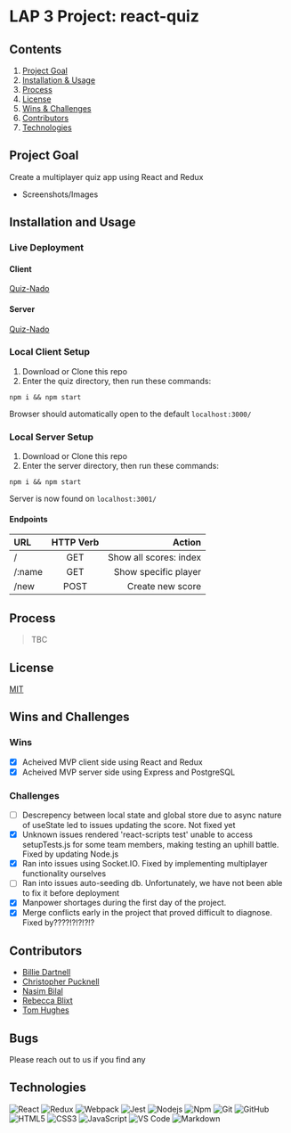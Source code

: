 # LAP 3 Project: react-quiz

## Contents

1. [Project Goal](#project-goal)
2. [Installation & Usage](#installation-and-usage)
3. [Process](#process)
4. [License](#license)
5. [Wins & Challenges](#wins-and-challenges)
6. [Contributors](#contributors)
7. [Technologies](#technologies)

## Project Goal

Create a multiplayer quiz app using React and Redux

- Screenshots/Images

## Installation and Usage

### Live Deployment

#### Client

[Quiz-Nado](https://quiznado.netlify.app/)

#### Server

[Quiz-Nado](https://quizfutureproof.herokuapp.com/)

### Local Client Setup

1. Download or Clone this repo
2. Enter the quiz directory, then run these commands:

```
npm i && npm start
```

Browser should automatically open to the default `localhost:3000/`

### Local Server Setup

1. Download or Clone this repo
2. Enter the server directory, then run these commands:

```
npm i && npm start
```

Server is now found on `localhost:3001/`

#### Endpoints

| URL    | HTTP Verb |                 Action |
| :----- | :-------: | ---------------------: |
| /      |    GET    | Show all scores: index |
| /:name |    GET    |   Show specific player |
| /new   |   POST    |       Create new score |

## Process

> TBC

## License

[MIT](./LICENSE.md)

## Wins and Challenges

### Wins

- [x] Acheived MVP client side using React and Redux
- [x] Acheived MVP server side using Express and PostgreSQL

### Challenges

- [ ] Descrepency between local state and global store due to async nature of useState led to issues updating the score. Not fixed yet
- [x] Unknown issues rendered 'react-scripts test' unable to access setupTests.js for some team members, making testing an uphill battle. Fixed by updating Node.js
- [x] Ran into issues using Socket.IO. Fixed by implementing multiplayer functionality ourselves
- [ ] Ran into issues auto-seeding db. Unfortunately, we have not been able to fix it before deployment
- [x] Manpower shortages during the first day of the project.
- [x] Merge conflicts early in the project that proved difficult to diagnose. Fixed by????!?!?!?!?

## Contributors

- [Billie Dartnell](https://github.com/dartbill)
- [Christopher Pucknell](https://github.com/xargon666)
- [Nasim Bilal](https://github.com/n451m)
- [Rebecca Blixt](https://github.com/rebeccablixt)
- [Tom Hughes](https://github.com/tomhughes87)

## Bugs

Please reach out to us if you find any

## Technologies

![React](https://img.shields.io/badge/React-20232A?style=flat&logo=react&logoColor=61DAFB) ![Redux](https://img.shields.io/badge/Redux-593D88?style=flat&logo=redux&logoColor=white) ![Webpack](https://img.shields.io/badge/Webpack-20232A?style=flat&logo=webpack&logoColor=61DAFB) ![Jest](https://img.shields.io/badge/Jest-323330?style=flat&logo=Jest&logoColor=white) ![Nodejs](https://img.shields.io/badge/-Nodejs-339933?style=flat&logo=Node.js&logoColor=ffffff) ![Npm](https://img.shields.io/badge/-npm-CB3837?style=flat&logo=npm) ![Git](https://img.shields.io/badge/-Git-%23F05032?style=flat&logo=git&logoColor=%23ffffff) ![GitHub](https://img.shields.io/badge/-GitHub-181717?style=flat&logo=github) ![HTML5](https://img.shields.io/badge/-HTML5-%23E44D27?style=flat&logo=html5&logoColor=ffffff) ![CSS3](https://img.shields.io/badge/-CSS3-%231572B6?style=flat&logo=css3) ![JavaScript](https://img.shields.io/badge/-JavaScript-%23F7DF1C?style=flat&logo=javascript&logoColor=000000&labelColor=%23F7DF1C&color=%23FFCE5A) ![VS Code](http://img.shields.io/badge/-VS%20Code-007ACC?style=flat&logo=visual-studio-code&logoColor=ffffff) ![Markdown](https://img.shields.io/badge/-Markdown-000000?style=flat&logo=markdown)
